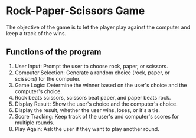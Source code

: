 # Rock-Paper-Scissors Game 
The objective of the game is to let the player play against the computer and keep a track of the wins. 
## Functions of the program
1) User Input: Prompt the user to choose rock, paper, or scissors.
2) Computer Selection: Generate a random choice (rock, paper, or scissors) for the computer.
3) Game Logic: Determine the winner based on the user's choice and the computer's choice.
4) Rock beats scissors, scissors beat paper, and paper beats rock.
5) Display Result: Show the user's choice and the computer's choice.
6) Display the result, whether the user wins, loses, or it's a tie.
7) Score Tracking: Keep track of the user's and computer's scores for multiple rounds.
8) Play Again: Ask the user if they want to play another round.
